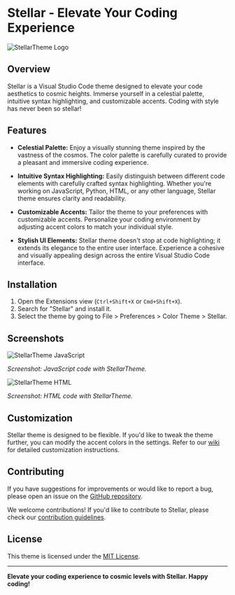 # Stellar - Elevate Your Coding Experience

![StellarTheme Logo](assets/stellar-logo.png)

## Overview

Stellar is a Visual Studio Code theme designed to elevate your code aesthetics to cosmic heights. Immerse yourself in a celestial palette, intuitive syntax highlighting, and customizable accents. Coding with style has never been so stellar!

## Features

- **Celestial Palette:** Enjoy a visually stunning theme inspired by the vastness of the cosmos. The color palette is carefully curated to provide a pleasant and immersive coding experience.

- **Intuitive Syntax Highlighting:** Easily distinguish between different code elements with carefully crafted syntax highlighting. Whether you're working on JavaScript, Python, HTML, or any other language, Stellar theme ensures clarity and readability.

- **Customizable Accents:** Tailor the theme to your preferences with customizable accents. Personalize your coding environment by adjusting accent colors to match your individual style.

- **Stylish UI Elements:** Stellar theme doesn't stop at code highlighting; it extends its elegance to the entire user interface. Experience a cohesive and visually appealing design across the entire Visual Studio Code interface.

## Installation

1. Open the Extensions view (`Ctrl+Shift+X` or `Cmd+Shift+X`).
2. Search for "Stellar" and install it.
3. Select the theme by going to File > Preferences > Color Theme > Stellar.

## Screenshots

![StellarTheme JavaScript](assets/screenshot-js.png)

*Screenshot: JavaScript code with StellarTheme.*

![StellarTheme HTML](assets/screenshot-html.png)

*Screenshot: HTML code with StellarTheme.*

## Customization

Stellar theme is designed to be flexible. If you'd like to tweak the theme further, you can modify the accent colors in the settings. Refer to our [wiki](https://github.com/yourusername/stellar-theme/wiki) for detailed customization instructions.

## Contributing

If you have suggestions for improvements or would like to report a bug, please open an issue on the [GitHub repository](https://github.com/yourusername/stellar-theme).

We welcome contributions! If you'd like to contribute to Stellar, please check our [contribution guidelines](CONTRIBUTING.md).

## License

This theme is licensed under the [MIT License](LICENSE).

---
**Elevate your coding experience to cosmic levels with Stellar. Happy coding!**